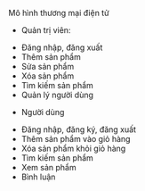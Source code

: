 Mô hình thương mại điện tử
- Quản trị viên:
+  Đăng nhập, đăng xuất
+ Thêm sản phẩm
+ Sửa sản phẩm
+ Xóa sản phẩm
+ Tìm kiếm sản phẩm
+ Quản lý người dùng
- Người dùng
+ Đăng nhập, đăng ký, đăng xuất
+ Thêm sản phẩm vào giỏ hàng
+ Xóa sản phẩm khỏi giỏ hàng 
+ Tìm kiếm sản phẩm
+ Xem sản phẩm
+ Bình luận 
